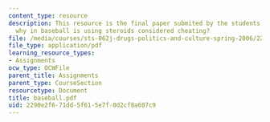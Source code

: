 ```yaml
---
content_type: resource
description: This resource is the final paper submited by the students explaining
  why in baseball is using steroids considered cheating?
file: /media/courses/sts-062j-drugs-politics-and-culture-spring-2006/2290e2f671dd5f615e7f0d2cf8a687c9_baseball.pdf
file_type: application/pdf
learning_resource_types:
- Assignments
ocw_type: OCWFile
parent_title: Assignments
parent_type: CourseSection
resourcetype: Document
title: baseball.pdf
uid: 2290e2f6-71dd-5f61-5e7f-0d2cf8a687c9
---
```

